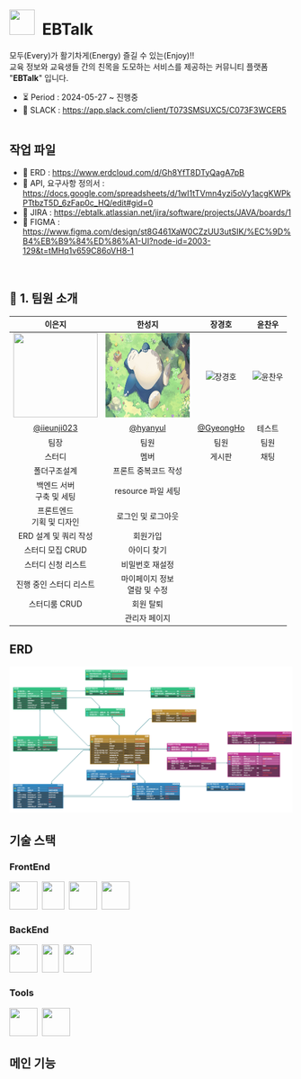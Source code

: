 # <span><img src="https://encrypted-tbn0.gstatic.com/images?q=tbn:ANd9GcSZXXp11_H9PYBr4UozCdKJZrflnJsKzezoOQ&s" width="45" height="45"/></span>&nbsp; EBTalk

모두(Every)가 활기차게(Energy) 즐길 수 있는(Enjoy)!! <br>
교육 정보와 교육생들 간의 친목을 도모하는 서비스를 제공하는 커뮤니티 플랫폼 "**EBTalk**" 입니다.
* ⏳ Period : 2024-05-27 ~ 진행중
* 📑 SLACK : https://app.slack.com/client/T073SMSUXC5/C073F3WCER5
  <br><br>
## 작업 파일
* 📑 ERD : https://www.erdcloud.com/d/Gh8YfT8DTyQagA7pB
* 📑 API, 요구사항 정의서 : https://docs.google.com/spreadsheets/d/1wI1tTVmn4yzi5oVy1acgKWPkPTtbzT5D_6zFap0c_HQ/edit#gid=0
* 📑 JIRA : https://ebtalk.atlassian.net/jira/software/projects/JAVA/boards/1
* 📑 FIGMA : https://www.figma.com/design/st8G461XaW0CZzUU3utSIK/%EC%9D%B4%EB%B9%84%ED%86%A1-UI?node-id=2003-129&t=tMHq1v659C86oVH8-1

<br>

## 📢 1. 팀원 소개

|                                                            이은지                                                             |                                                                                            한성지                                                                                            |                      장경호                      |    윤찬우     |
|:--------------------------------------------------------------------------------------------------------------------------:|:-----------------------------------------------------------------------------------------------------------------------------------------------------------------------------------------:|:---------------------------------------------:|:----------:|
 | <span><img src="https://i.pinimg.com/564x/03/9a/9b/039a9bb60e29f1b93fd0cde1f4865219.jpg" width="150" height="150"/></span> | <span><img src="https://github.com/pknu-java-ebtalk/ebtalk-backend-pjt/blob/dev/src/main/resources/static/img/%EC%9E%A0%EB%A7%8C%EB%B3%B4.jpg?raw=true" width="150" height="150"/></span> |                   ![장경호]()                    |  ![윤찬우]()  |
|                                        [@iieunji023](https://github.com/iieunji023)                                        |                                                                          [@hyanyul](https://github.com/hyanyul)                                                                           | [@GyeongHo](https://github.com/GangGnagGnag)  |    테스트     |
|                                                             팀장                                                             |                                                                                            팀원                                                                                             |                      팀원                       |     팀원     |
|                                                            스터디                                                             |                                                                                            멤버                                                                                             |                      게시판                      |     채팅     |
|                                                           폴더구조설계                                                           |                                                                                        프론트 중복코드 작성                                                                                        |                                               |            |
|                                                       백엔드 서버 <br/>구축 및 세팅                                                       |                                                                                      resource 파일 세팅                                                                                       |                                               |            |
|                                                       프론트엔드 <br/>기획 및 디자인                                                       |                                                                                        로그인 및 로그아웃                                                                                         |                                               |            |
|                                                       ERD 설계 및 쿼리 작성                                                       |                                                                                           회원가입                                                                                            |                                               |            |
|                                                        스터디 모집 CRUD                                                         |                                                                                          아이디 찾기                                                                                           |                                               |            |
|                                                         스터디 신청 리스트                                                         |                                                                                         비밀번호 재설정                                                                                          |                                               |            |
|                                                       진행 중인 스터디 리스트                                                        |                                                                                   마이페이지 정보 <br/>열람 및 수정                                                                                   |                                               |            |
|                                                         스터디룸 CRUD                                                          |                                                                                           회원 탈퇴                                                                                           |                                               |            |
|                                                                                                                            |                                                                                          관리자 페이지                                                                                          |                                               |            |


## ERD
<img src="https://raw.githubusercontent.com/pknu-java-ebtalk/ebtalk-backend-pjt/dev/src/main/resources/static/img/erd.png" width="730">

## 기술 스택
### FrontEnd
<span><img src="https://upload.wikimedia.org/wikipedia/commons/thumb/6/61/HTML5_logo_and_wordmark.svg/220px-HTML5_logo_and_wordmark.svg.png" width="50" height="50"/></span>&nbsp;
<span><img src="https://upload.wikimedia.org/wikipedia/commons/thumb/d/d5/CSS3_logo_and_wordmark.svg/120px-CSS3_logo_and_wordmark.svg.png" width="40" height="50"/></span>&nbsp;
<span><img src="https://upload.wikimedia.org/wikipedia/commons/thumb/9/99/Unofficial_JavaScript_logo_2.svg/140px-Unofficial_JavaScript_logo_2.svg.png" width="50" height="50"/></span>&nbsp;
<span><img src="https://www.thymeleaf.org/images/thymeleaf.png" width="50" height="50"/></span>

### BackEnd
<span><img src="https://spring.io/img/logos/spring-initializr.svg" width="50" height="50"/></span>&nbsp;
<span><img src="https://i.namu.wiki/i/DKyi2030c9pVWBkxiiFO7ARkkvF01wQQhoMiC6G5cycwTh34B3hlKwUZCqROUfazvl7rB6qbuWRS96USIurXgkUmmFsB7-9-GhKP8Gxi3U_nBbhYsvf_U9-T_HuEhkfBTVtZCxE3UjxEc-rZfi0Xhw.svg" width="30" height="50"/></span>&nbsp;
<span><img src="https://i.namu.wiki/i/AA5R3P6DwX75_3nzNc6OuAsDgq4j6I4IkyzV45MmP_qhwbmWvORUAU2MmmXPWkygkVSKpOSdUxZhHiDzhqUyoS96rby2Mi_3vVx9YNc38jtWF_MkiUKUmkaBmS-QgrLRHZVgYYfAIqpjRLaEIyjFDA.svg" width="50" height="50"/></span>&nbsp;

### Tools
<span><img src="https://upload.wikimedia.org/wikipedia/commons/thumb/e/e9/Notion-logo.svg/100px-Notion-logo.svg.png" width="50" height="50"/></span>&nbsp;
<span><img src="https://avatars.githubusercontent.com/u/6911160?s=200&v=4" width="50" height="50"/></span>&nbsp;

## 메인 기능
